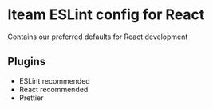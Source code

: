 # Iteam ESLint config for React

Contains our preferred defaults for React development

## Plugins

- ESLint recommended
- React recommended
- Prettier

